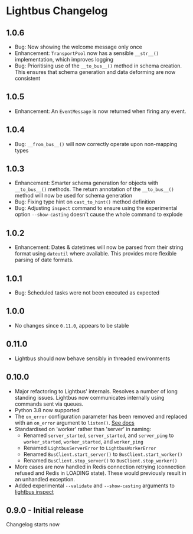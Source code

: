 # Lightbus Changelog

## 1.0.6

* Bug: Now showing the welcome message only once
* Enhancement: `TransportPool` now has a sensible `__str__()` implementation, which improves logging
* Bug: Prioritising use of the `__to_bus__()` method in schema creation. This ensures that
  schema generation and data deforming are now consistent

## 1.0.5

* Enhancement: An `EventMessage` is now returned when firing any event.

## 1.0.4

* Bug: `__from_bus__()` will now correctly operate upon non-mapping types

## 1.0.3

* Enhancement: Smarter schema generation for objects with` __to_bus__()` methods. 
  The return annotation of the `__to_bus__()` method will now be used for schema generation
* Bug: Fixing type hint on `cast_to_hint()` method definition
* Bug: Adjusting `inspect` command to ensure using the experimental option `--show-casting` doesn't 
  cause the whole command to explode

## 1.0.2

* Enhancement: Dates & datetimes will now be parsed from their string format using `dateutil` where available.
               This provides more flexible parsing of date formats.

## 1.0.1

* Bug: Scheduled tasks were not been executed as expected

## 1.0.0

* No changes since `0.11.0`, appears to be stable

## 0.11.0

* Lightbus should now behave sensibly in threaded environments

## 0.10.0

* Major refactoring to Lightbus' internals. Resolves a number of long standing issues.
  Lightbus now communicates internally using commands sent via queues.
* Python 3.8 now supported
* The `on_error` configuration parameter has been removed and replaced with an 
  `on_error` argument to `listen()`. [See docs](https://lightbus.org/reference/events/#errors-in-event-listeners)
* Standardised on 'worker' rather than 'server' in naming:
    * Renamed `server_started`, `server_started`, and `server_ping` 
      to `worker_started`, `worker_started`, and `worker_ping`
    * Renamed `LightbusServerError` to `LightbusWorkerError`
    * Renamed `BusClient.start_server()` to `BusClient.start_worker()`
    * Renamed `BusClient.stop_server()` to `BusClient.stop_worker()`
* More cases are now handled in Redis connection retrying (connection refused and Redis in LOADING state).
  These would previously result in an unhandled exception. 
* Added experimental `--validate` and `--show-casting` arguments to 
  [lightbus inspect](https://lightbus.org/reference/command-line-use/inspect/)

## 0.9.0 - Initial release

Changelog starts now
